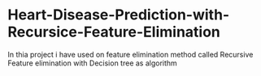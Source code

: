 # Heart-Disease-Prediction-with-Recursice-Feature-Elimination
In thia project i have used on feature elimination method called Recursive Feature elimination with Decision tree as algorithm
